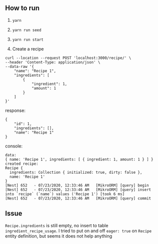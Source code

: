## How to run

1. `yarn`

2. `yarn run seed`

3. `yarn run start`

4. Create a recipe

```
curl --location --request POST 'localhost:3000/recipe/' \
--header 'Content-Type: application/json' \
--data-raw '{
    "name": "Recipe 1",
    "ingredients": [
        {
            "ingredient": 1,
            "amount": 1
        }
    ]
}'
```
response:
```
{
    "id": 1,
    "ingredients": [],
    "name": "Recipe 1"
}
```

console:
```
data:
{ name: 'Recipe 1', ingredients: [ { ingredient: 1, amount: 1 } ] }
created recipe:
Recipe {
  ingredients: Collection { initialized: true, dirty: false },
  name: 'Recipe 1'
}
[Nest] 652   - 07/23/2020, 12:33:46 AM   [MikroORM] [query] begin
[Nest] 652   - 07/23/2020, 12:33:46 AM   [MikroORM] [query] insert into `recipe` (`name`) values ('Recipe 1') [took 6 ms]
[Nest] 652   - 07/23/2020, 12:33:46 AM   [MikroORM] [query] commit
```

## Issue

`Recipe.ingredients` is still empty, no insert to table `ingredient_recipe_usage`. I tried to put on and off `eager: true` on `Recipe` entity definition, but seems it does not help anything